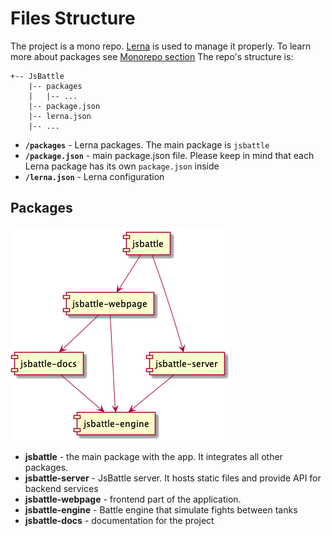 # Files Structure

The project is a mono repo. [Lerna](https://github.com/lerna/lerna) is used to manage it properly. To learn more about packages see [Monorepo section](./monorepo.md)
The repo's structure is:
```
+-- JsBattle
    |-- packages
    |   |-- ...
    |-- package.json
    |-- lerna.json
    |-- ...
```
* **`/packages`** - Lerna packages. The main package is `jsbattle`
* **`/package.json`** - main package.json file. Please keep in mind that each Lerna package has its own `package.json` inside
* **`/lerna.json`** - Lerna configuration

## Packages

![Package dependencies](../../img/puml/packages.png)

- **jsbattle** - the main package with the app. It integrates all other packages.
- **jsbattle-server** - JsBattle server. It hosts static files and provide API for backend services
- **jsbattle-webpage** - frontend part of the application.
- **jsbattle-engine** - Battle engine that simulate fights between tanks
- **jsbattle-docs** - documentation for the project
